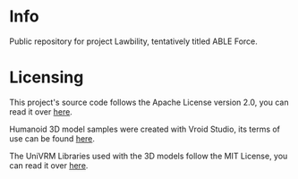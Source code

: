 # Info
Public repository for project Lawbility, tentatively titled ABLE Force.
# Licensing
This project's source code follows the Apache License version 2.0, you can read it over [here](https://opensource.org/license/apache-2-0/).

Humanoid 3D model samples were created with Vroid Studio, its terms of use can be found [here](https://policies.pixiv.net/en.html#vroidstudio).

The UniVRM Libraries used with the 3D models follow the MIT License, you can read it over [here](https://github.com/vrm-c/UniVRM/blob/master/LICENSE.txt).
